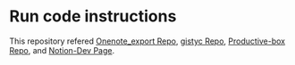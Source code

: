 # Run code instructions

This repository refered [Onenote_export Repo](!https://github.com/Danmou/onenote_export), [gistyc Repo](!https://github.com/ThomasAlbin/gistyc), [Productive-box Repo](!https://github.com/GwiHwan-Go/productive-box), and [Notion-Dev Page](!https://developers.notion.com/).